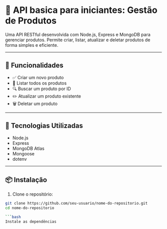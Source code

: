 # 🛒 API basica para iniciantes:  Gestão de Produtos

Uma API RESTful desenvolvida com Node.js, Express e MongoDB para gerenciar produtos. Permite criar, listar, atualizar e deletar produtos de forma simples e eficiente.

---

## 🚀 Funcionalidades

- ✅ Criar um novo produto
- 📄 Listar todos os produtos
- 🔍 Buscar um produto por ID
- ✏️ Atualizar um produto existente
- 🗑️ Deletar um produto

---

## 🧱 Tecnologias Utilizadas

- Node.js
- Express
- MongoDB Atlas
- Mongoose
- dotenv

---

## 📦 Instalação

1. Clone o repositório:

```bash
git clone https://github.com/seu-usuario/nome-do-repositorio.git
cd nome-do-repositorio

```bash
Instale as dependências

